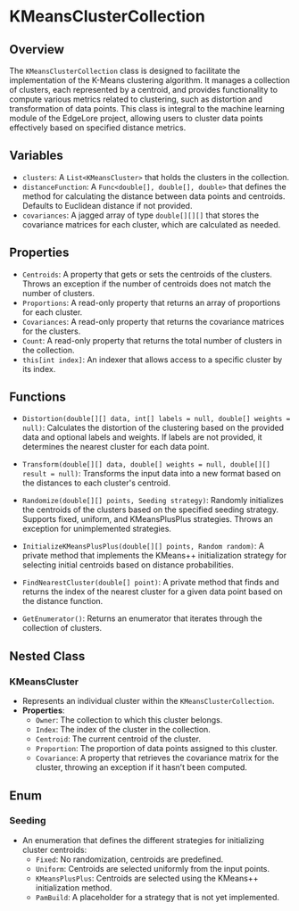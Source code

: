 # KMeansClusterCollection

## Overview
The `KMeansClusterCollection` class is designed to facilitate the implementation of the K-Means clustering algorithm. It manages a collection of clusters, each represented by a centroid, and provides functionality to compute various metrics related to clustering, such as distortion and transformation of data points. This class is integral to the machine learning module of the EdgeLore project, allowing users to cluster data points effectively based on specified distance metrics.

## Variables
- `clusters`: A `List<KMeansCluster>` that holds the clusters in the collection.
- `distanceFunction`: A `Func<double[], double[], double>` that defines the method for calculating the distance between data points and centroids. Defaults to Euclidean distance if not provided.
- `covariances`: A jagged array of type `double[][][]` that stores the covariance matrices for each cluster, which are calculated as needed.

## Properties
- `Centroids`: A property that gets or sets the centroids of the clusters. Throws an exception if the number of centroids does not match the number of clusters.
- `Proportions`: A read-only property that returns an array of proportions for each cluster.
- `Covariances`: A read-only property that returns the covariance matrices for the clusters.
- `Count`: A read-only property that returns the total number of clusters in the collection.
- `this[int index]`: An indexer that allows access to a specific cluster by its index.

## Functions
- `Distortion(double[][] data, int[] labels = null, double[] weights = null)`: Calculates the distortion of the clustering based on the provided data and optional labels and weights. If labels are not provided, it determines the nearest cluster for each data point.
  
- `Transform(double[][] data, double[] weights = null, double[][] result = null)`: Transforms the input data into a new format based on the distances to each cluster's centroid.

- `Randomize(double[][] points, Seeding strategy)`: Randomly initializes the centroids of the clusters based on the specified seeding strategy. Supports fixed, uniform, and KMeansPlusPlus strategies. Throws an exception for unimplemented strategies.

- `InitializeKMeansPlusPlus(double[][] points, Random random)`: A private method that implements the KMeans++ initialization strategy for selecting initial centroids based on distance probabilities.

- `FindNearestCluster(double[] point)`: A private method that finds and returns the index of the nearest cluster for a given data point based on the distance function.

- `GetEnumerator()`: Returns an enumerator that iterates through the collection of clusters.

## Nested Class
### KMeansCluster
- Represents an individual cluster within the `KMeansClusterCollection`.
- **Properties**:
  - `Owner`: The collection to which this cluster belongs.
  - `Index`: The index of the cluster in the collection.
  - `Centroid`: The current centroid of the cluster.
  - `Proportion`: The proportion of data points assigned to this cluster.
  - `Covariance`: A property that retrieves the covariance matrix for the cluster, throwing an exception if it hasn’t been computed.

## Enum
### Seeding
- An enumeration that defines the different strategies for initializing cluster centroids:
  - `Fixed`: No randomization, centroids are predefined.
  - `Uniform`: Centroids are selected uniformly from the input points.
  - `KMeansPlusPlus`: Centroids are selected using the KMeans++ initialization method.
  - `PamBuild`: A placeholder for a strategy that is not yet implemented.